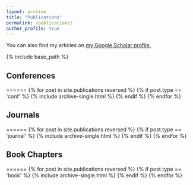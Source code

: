 ```yaml
---
layout: archive
title: "Publications"
permalink: /publications/
author_profile: true
---
```


You can also find my articles on <u><a href="https://scholar.google.ca/citations?user=MB0KVeoAAAAJ&hl=en&oi=ao">my Google Scholar profile</a>.</u>

{% include base_path %}


## Conferences ##
======
{% for post in site.publications reversed %}
  {% if post.type == 'conf' %}
    {% include archive-single.html %}
  {% endif %}
{% endfor %}

## Journals ##
======
{% for post in site.publications reversed %}
  {% if post.type == 'journal' %}
    {% include archive-single.html %}
  {% endif %}
{% endfor %}

## Book Chapters ##
======
{% for post in site.publications reversed %}
  {% if post.type == 'book' %}
    {% include archive-single.html %}
  {% endif %}
{% endfor %}
